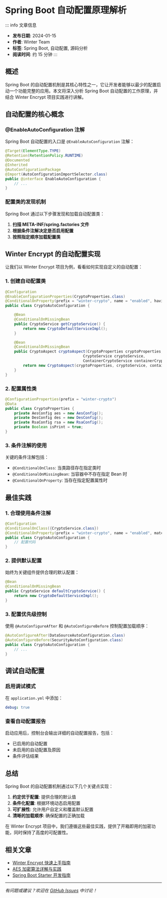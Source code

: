 # Spring Boot 自动配置原理解析

::: info 文章信息
- **发布日期**: 2024-01-15
- **作者**: Winter Team
- **标签**: Spring Boot, 自动配置, 源码分析
- **阅读时间**: 约 15 分钟
:::

## 概述

Spring Boot 的自动配置机制是其核心特性之一，它让开发者能够以最少的配置启动一个功能完整的应用。本文将深入分析 Spring Boot 自动配置的工作原理，并结合 Winter Encrypt 项目实践进行讲解。

## 自动配置的核心概念

### @EnableAutoConfiguration 注解

Spring Boot 自动配置的入口是 `@EnableAutoConfiguration` 注解：

```java
@Target(ElementType.TYPE)
@Retention(RetentionPolicy.RUNTIME)
@Documented
@Inherited
@AutoConfigurationPackage
@Import(AutoConfigurationImportSelector.class)
public @interface EnableAutoConfiguration {
    // ...
}
```

### 配置类的发现机制

Spring Boot 通过以下步骤发现和加载自动配置类：

1. **扫描 META-INF/spring.factories 文件**
2. **根据条件注解决定是否启用配置**
3. **按照指定顺序加载配置类**

## Winter Encrypt 的自动配置实现

让我们以 Winter Encrypt 项目为例，看看如何实现自定义的自动配置：

### 1. 创建自动配置类

```java
@Configuration
@EnableConfigurationProperties(CryptoProperties.class)
@ConditionalOnProperty(prefix = "winter-crypto", name = "enabled", havingValue = "true", matchIfMissing = true)
public class CryptoAutoConfiguration {

    @Bean
    @ConditionalOnMissingBean
    public CryptoService getCryptoService() {
        return new CryptoDefaultServiceImpl();
    }

    @Bean
    @ConditionalOnMissingBean
    public CryptoAspect cryptoAspect(CryptoProperties cryptoProperties, 
                                   CryptoService cryptoService,
                                   ContainerCryptoService containerCryptoService) {
        return new CryptoAspect(cryptoProperties, cryptoService, containerCryptoService);
    }
}
```

### 2. 配置属性类

```java
@ConfigurationProperties(prefix = "winter-crypto")
@Data
public class CryptoProperties {
    private AesConfig aes = new AesConfig();
    private DesConfig des = new DesConfig();
    private RsaConfig rsa = new RsaConfig();
    private Boolean isPrint = true;
}
```

### 3. 条件注解的使用

关键的条件注解包括：

- `@ConditionalOnClass`: 当类路径存在指定类时
- `@ConditionalOnMissingBean`: 当容器中不存在指定 Bean 时
- `@ConditionalOnProperty`: 当存在指定配置属性时

## 最佳实践

### 1. 合理使用条件注解

```java
@Configuration
@ConditionalOnClass({CryptoService.class})
@ConditionalOnProperty(prefix = "winter-crypto", name = "enabled", matchIfMissing = true)
public class CryptoAutoConfiguration {
    // 配置代码
}
```

### 2. 提供默认配置

始终为关键组件提供合理的默认配置：

```java
@Bean
@ConditionalOnMissingBean
public CryptoService defaultCryptoService() {
    return new CryptoDefaultServiceImpl();
}
```

### 3. 配置优先级控制

使用 `@AutoConfigureAfter` 和 `@AutoConfigureBefore` 控制配置加载顺序：

```java
@AutoConfigureAfter(DataSourceAutoConfiguration.class)
@AutoConfigureBefore(SecurityAutoConfiguration.class)
public class CryptoAutoConfiguration {
    // ...
}
```

## 调试自动配置

### 启用调试模式

在 `application.yml` 中添加：

```yaml
debug: true
```

### 查看自动配置报告

启动应用后，控制台会输出详细的自动配置报告，包括：
- 已启用的自动配置
- 未启用的自动配置及原因
- 条件评估结果

## 总结

Spring Boot 的自动配置机制通过以下几个关键点实现：

1. **约定优于配置**: 提供合理的默认值
2. **条件化配置**: 根据环境动态启用配置
3. **可扩展性**: 允许用户自定义和覆盖默认配置
4. **清晰的加载顺序**: 确保配置的正确加载

在 Winter Encrypt 项目中，我们遵循这些最佳实践，提供了开箱即用的加密功能，同时保持了高度的可配置性。

## 相关文章

- [Winter Encrypt 快速上手指南](/blog/tutorials/winter-encrypt-quickstart)
- [AES 加密算法详解与实践](/blog/technical/aes-encryption-guide)
- [Spring Boot Starter 开发指南](/blog/technical/spring-boot-starter-development)

---

*有问题或建议？欢迎在 [GitHub Issues](https://github.com/hahaha-zsq/winter-encrypt-spring-boot-starter/issues) 中讨论！* 